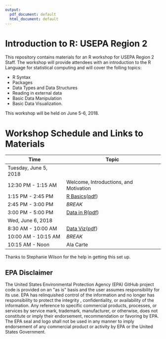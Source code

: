 ```yaml
---
output:
  pdf_document: default
  html_document: default
---
```


# Introduction to R: USEPA Region 2

This repository contains materials for an R workshop for USEPA Region 2 Staff.  The workshop will provide attendees with an introduction to the R Language for statistical computing and will cover the folling topics:

- R Syntax
- Packages
- Data Types and Data Structures
- Reading in external data
- Basic Data Manipulation
- Basic Data Visualization.

This workshop will be held on June 5-6, 2018.

# Workshop Schedule and Links to Materials

| Time                 | Topic                                     | 
| ---------------------| ----------------------------------------- | 
| Tuesday, June 5, 2018|                                           |
| 12:30 PM - 1:15 AM   | Welcome, Introductions, and Motivation    |
| 1:15 PM - 2:45 PM  | [R Basics](lessons/01_basics.md)([pdf](https://github.com/jhollist/region2_r/raw/master/lessons/01_basics.pdf))| 
| 2:45 PM - 3:00 PM | *BREAK*                                   |
| 3:00 PM - 5:00 PM | [Data in R](lessons/02_data.md)([pdf](https://github.com/jhollist/region2_rraw/master/lessons/02_data.pdf))|       
| Wed, June 6, 2018  ||
| 8:30 AM - 10:00 AM   | [Data Viz](lessons/03_viz.md)([pdf](https://github.com/jhollist/region2_rraw/master/lessons/03_viz.pdf))|
| 10:00 AM - 10:15 AM | *BREAK* |
| 10:15 AM - Noon | Ala Carte |

Thanks to Stephanie Wilson for the help in getting this set up.


## EPA Disclaimer
The United States Environmental Protection Agency (EPA) GitHub project code is provided on an "as is" basis and the user assumes responsibility for its use. EPA has relinquished control of the information and no longer has responsibility to protect the integrity , confidentiality, or availability of the information. Any reference to specific commercial products, processes, or services by service mark, trademark, manufacturer, or otherwise, does not constitute or imply their endorsement, recommendation or favoring by EPA. The EPA seal and logo shall not be used in any manner to imply endorsement of any commercial product or activity by EPA or the United States Government.